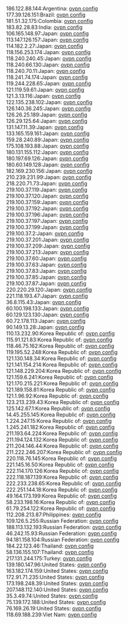 186.122.88.144:Argentina: [ovpn config](vpn/186_122_88_144.ovpn)  
177.39.126.151:Brazil: [ovpn config](vpn/177_39_126_151.ovpn)  
181.51.32.175:Colombia: [ovpn config](vpn/181_51_32_175.ovpn)  
183.82.28.83:India: [ovpn config](vpn/183_82_28_83.ovpn)  
106.165.148.97:Japan: [ovpn config](vpn/106_165_148_97.ovpn)  
113.147.126.157:Japan: [ovpn config](vpn/113_147_126_157.ovpn)  
114.182.2.27:Japan: [ovpn config](vpn/114_182_2_27.ovpn)  
118.156.253.174:Japan: [ovpn config](vpn/118_156_253_174.ovpn)  
118.240.240.45:Japan: [ovpn config](vpn/118_240_240_45.ovpn)  
118.240.66.130:Japan: [ovpn config](vpn/118_240_66_130.ovpn)  
118.240.70.11:Japan: [ovpn config](vpn/118_240_70_11.ovpn)  
118.241.74.174:Japan: [ovpn config](vpn/118_241_74_174.ovpn)  
119.244.228.65:Japan: [ovpn config](vpn/119_244_228_65.ovpn)  
121.119.59.61:Japan: [ovpn config](vpn/121_119_59_61.ovpn)  
121.3.13.116:Japan: [ovpn config](vpn/121_3_13_116.ovpn)  
122.135.238.102:Japan: [ovpn config](vpn/122_135_238_102.ovpn)  
126.140.36.245:Japan: [ovpn config](vpn/126_140_36_245.ovpn)  
126.26.25.189:Japan: [ovpn config](vpn/126_26_25_189.ovpn)  
126.29.125.64:Japan: [ovpn config](vpn/126_29_125_64.ovpn)  
131.147.11.39:Japan: [ovpn config](vpn/131_147_11_39.ovpn)  
133.165.159.161:Japan: [ovpn config](vpn/133_165_159_161.ovpn)  
159.28.240.89:Japan: [ovpn config](vpn/159_28_240_89.ovpn)  
175.108.193.88:Japan: [ovpn config](vpn/175_108_193_88.ovpn)  
180.131.155.112:Japan: [ovpn config](vpn/180_131_155_112.ovpn)  
180.197.69.126:Japan: [ovpn config](vpn/180_197_69_126.ovpn)  
180.60.149.128:Japan: [ovpn config](vpn/180_60_149_128.ovpn)  
182.169.230.156:Japan: [ovpn config](vpn/182_169_230_156.ovpn)  
210.239.231.99:Japan: [ovpn config](vpn/210_239_231_99.ovpn)  
218.220.71.73:Japan: [ovpn config](vpn/218_220_71_73.ovpn)  
219.100.37.119:Japan: [ovpn config](vpn/219_100_37_119.ovpn)  
219.100.37.120:Japan: [ovpn config](vpn/219_100_37_120.ovpn)  
219.100.37.159:Japan: [ovpn config](vpn/219_100_37_159.ovpn)  
219.100.37.192:Japan: [ovpn config](vpn/219_100_37_192.ovpn)  
219.100.37.196:Japan: [ovpn config](vpn/219_100_37_196.ovpn)  
219.100.37.197:Japan: [ovpn config](vpn/219_100_37_197.ovpn)  
219.100.37.199:Japan: [ovpn config](vpn/219_100_37_199.ovpn)  
219.100.37.2:Japan: [ovpn config](vpn/219_100_37_2.ovpn)  
219.100.37.201:Japan: [ovpn config](vpn/219_100_37_201.ovpn)  
219.100.37.209:Japan: [ovpn config](vpn/219_100_37_209.ovpn)  
219.100.37.213:Japan: [ovpn config](vpn/219_100_37_213.ovpn)  
219.100.37.60:Japan: [ovpn config](vpn/219_100_37_60.ovpn)  
219.100.37.63:Japan: [ovpn config](vpn/219_100_37_63.ovpn)  
219.100.37.83:Japan: [ovpn config](vpn/219_100_37_83.ovpn)  
219.100.37.85:Japan: [ovpn config](vpn/219_100_37_85.ovpn)  
219.100.37.87:Japan: [ovpn config](vpn/219_100_37_87.ovpn)  
220.220.29.120:Japan: [ovpn config](vpn/220_220_29_120.ovpn)  
221.118.193.47:Japan: [ovpn config](vpn/221_118_193_47.ovpn)  
36.8.115.43:Japan: [ovpn config](vpn/36_8_115_43.ovpn)  
60.100.198.133:Japan: [ovpn config](vpn/60_100_198_133.ovpn)  
60.129.123.130:Japan: [ovpn config](vpn/60_129_123_130.ovpn)  
60.72.178.113:Japan: [ovpn config](vpn/60_72_178_113.ovpn)  
90.149.13.28:Japan: [ovpn config](vpn/90_149_13_28.ovpn)  
110.13.232.90:Korea Republic of: [ovpn config](vpn/110_13_232_90.ovpn)  
115.91.121.83:Korea Republic of: [ovpn config](vpn/115_91_121_83.ovpn)  
118.46.75.162:Korea Republic of: [ovpn config](vpn/118_46_75_162.ovpn)  
119.195.52.248:Korea Republic of: [ovpn config](vpn/119_195_52_248.ovpn)  
121.130.148.34:Korea Republic of: [ovpn config](vpn/121_130_148_34.ovpn)  
121.141.154.214:Korea Republic of: [ovpn config](vpn/121_141_154_214.ovpn)  
121.148.229.204:Korea Republic of: [ovpn config](vpn/121_148_229_204.ovpn)  
121.159.6.241:Korea Republic of: [ovpn config](vpn/121_159_6_241.ovpn)  
121.170.215.221:Korea Republic of: [ovpn config](vpn/121_170_215_221.ovpn)  
121.189.158.81:Korea Republic of: [ovpn config](vpn/121_189_158_81.ovpn)  
121.1.96.92:Korea Republic of: [ovpn config](vpn/121_1_96_92.ovpn)  
123.213.239.43:Korea Republic of: [ovpn config](vpn/123_213_239_43.ovpn)  
125.142.67.1:Korea Republic of: [ovpn config](vpn/125_142_67_1.ovpn)  
14.45.255.145:Korea Republic of: [ovpn config](vpn/14_45_255_145.ovpn)  
1.224.247.15:Korea Republic of: [ovpn config](vpn/1_224_247_15.ovpn)  
1.245.241.182:Korea Republic of: [ovpn config](vpn/1_245_241_182.ovpn)  
211.193.64.224:Korea Republic of: [ovpn config](vpn/211_193_64_224.ovpn)  
211.194.124.132:Korea Republic of: [ovpn config](vpn/211_194_124_132.ovpn)  
211.204.146.44:Korea Republic of: [ovpn config](vpn/211_204_146_44.ovpn)  
211.222.246.207:Korea Republic of: [ovpn config](vpn/211_222_246_207.ovpn)  
220.118.76.145:Korea Republic of: [ovpn config](vpn/220_118_76_145.ovpn)  
221.145.16.50:Korea Republic of: [ovpn config](vpn/221_145_16_50.ovpn)  
222.114.170.126:Korea Republic of: [ovpn config](vpn/222_114_170_126.ovpn)  
222.118.187.139:Korea Republic of: [ovpn config](vpn/222_118_187_139.ovpn)  
222.233.238.65:Korea Republic of: [ovpn config](vpn/222_233_238_65.ovpn)  
222.251.144.18:Korea Republic of: [ovpn config](vpn/222_251_144_18.ovpn)  
49.164.173.199:Korea Republic of: [ovpn config](vpn/49_164_173_199.ovpn)  
58.233.198.16:Korea Republic of: [ovpn config](vpn/58_233_198_16.ovpn)  
61.79.254.122:Korea Republic of: [ovpn config](vpn/61_79_254_122.ovpn)  
112.208.213.87:Philippines: [ovpn config](vpn/112_208_213_87.ovpn)  
109.126.5.255:Russian Federation: [ovpn config](vpn/109_126_5_255.ovpn)  
188.113.132.193:Russian Federation: [ovpn config](vpn/188_113_132_193.ovpn)  
46.242.15.93:Russian Federation: [ovpn config](vpn/46_242_15_93.ovpn)  
94.181.158.104:Russian Federation: [ovpn config](vpn/94_181_158_104.ovpn)  
184.22.123.46:Thailand: [ovpn config](vpn/184_22_123_46.ovpn)  
58.136.155.107:Thailand: [ovpn config](vpn/58_136_155_107.ovpn)  
217.131.244.175:Turkey: [ovpn config](vpn/217_131_244_175.ovpn)  
139.180.147.96:United States: [ovpn config](vpn/139_180_147_96.ovpn)  
163.182.174.159:United States: [ovpn config](vpn/163_182_174_159.ovpn)  
172.91.71.235:United States: [ovpn config](vpn/172_91_71_235.ovpn)  
173.198.248.39:United States: [ovpn config](vpn/173_198_248_39.ovpn)  
207.148.112.140:United States: [ovpn config](vpn/207_148_112_140.ovpn)  
35.3.49.74:United States: [ovpn config](vpn/35_3_49_74.ovpn)  
75.139.172.188:United States: [ovpn config](vpn/75_139_172_188.ovpn)  
76.169.26.19:United States: [ovpn config](vpn/76_169_26_19.ovpn)  
118.69.188.239:Viet Nam: [ovpn config](vpn/118_69_188_239.ovpn)  
